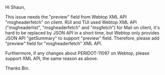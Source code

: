 Hi Shaun,

This issue needs the "preview" field from Webtop XML API "msgheaderfetch" on client. RUI and TUI used Webtop XML API ("msgheaderlist", "msgheaderfetch" and "msgfetch") for Mail on client, it's hard to be replaced by JSON API in a short time, but Webtop only provides JSON API "getSummary" to support "preview" field. Therefore, please add "preview" field for "msgheaderfetch" XML API.

Furthermore, if any changes about PERIDOT-11097 on Webtop, please support XML API, the same reason as above.

Thanks
Bin.